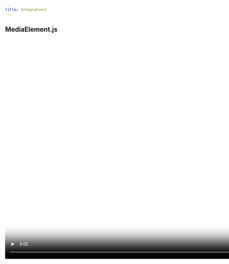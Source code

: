 ```yaml
---
title: Integrations
---
```


## MediaElement.js

<script src="/assets/mediaelement/mediaelement-and-player.min.js"></script>
<link rel="stylesheet" href="/assets/mediaelement/mediaelementplayer.min.css" />
<script src="/assets/timelens-mediaelement.js"></script>

<video class="video" data-id="2291" height="360" poster="https://static.media.ccc.de/media/congress/2014/6558-hd_preview.jpg" width="640" id="mejs_6321571297311233_html5" preload="none" src="https://berlin-ak.ftp.media.ccc.de//congress/2014/webm-hd/31c3-6558-de-en-Traue_keinem_Scan_den_du_nicht_selbst_gefaelscht_hast_webm-hd.webm" preload="auto|metadata|none" style="width: 1280px; height: 720px;">
<source data-lang="eng" data-quality="high" src="https://berlin-ak.ftp.media.ccc.de//congress/2014/webm-hd/31c3-6558-de-en-Traue_keinem_Scan_den_du_nicht_selbst_gefaelscht_hast_webm-hd.webm" title="eng 1080p" type="video/webm">
<source data-lang="eng" data-quality="high" src="https://berlin-ak.ftp.media.ccc.de//congress/2014/h264-hd-web/31c3-6558-de-Traue_keinem_Scan_den_du_nicht_selbst_gefaelscht_hast_hd.mp4" title="eng 1080p" type="video/mp4">
<source data-lang="eng" data-quality="high" src="https://berlin-ak.ftp.media.ccc.de//congress/2014/h264-hd/31c3-6558-de-en-Traue_keinem_Scan_den_du_nicht_selbst_gefaelscht_hast_hd.mp4" title="eng 1080p" type="video/mp4">
<source data-lang="eng" data-quality="low" src="https://berlin-ak.ftp.media.ccc.de//congress/2014/webm-sd/31c3-6558-de-en-Traue_keinem_Scan_den_du_nicht_selbst_gefaelscht_hast_webm-sd.webm" title="eng 576p" type="video/webm">
<source data-lang="eng" data-quality="low" src="https://berlin-ak.ftp.media.ccc.de//congress/2014/h264-sd/31c3-6558-de-en-Traue_keinem_Scan_den_du_nicht_selbst_gefaelscht_hast_sd.mp4" title="eng 576p" type="video/mp4">
<link href="/postroll/31c3_-_6558_-_de_-_saal_g_-_201412282300_-_traue_keinem_scan_den_du_nicht_selbst_gefalscht_hast_-_david_kriesel" rel="postroll">
</video>
